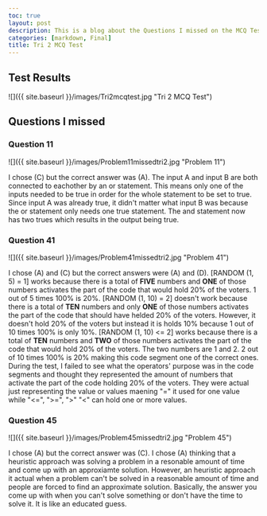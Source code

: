 ```yaml
---
toc: true
layout: post
description: This is a blog about the Questions I missed on the MCQ Test for Tri 2 and will provide the correct answers and why
categories: [markdown, Final]
title: Tri 2 MCQ Test
---
```


## Test Results

![]({{ site.baseurl }}/images/Tri2mcqtest.jpg "Tri 2 MCQ Test")

## Questions I missed

### Question 11

![]({{ site.baseurl }}/images/Problem11missedtri2.jpg "Problem 11")

I chose (C) but the correct answer was (A). The input A and input B are both connected to eachother by an or statement. This means only one of the inputs needed to be true in order for the whole statement to be set to true. Since input A was already true, it didn't matter what input B was because the or statement only needs one true statement. The and statement now has two trues which results in the output being true. 

### Question 41

![]({{ site.baseurl }}/images/Problem41missedtri2.jpg "Problem 41")

I chose (A) and (C) but the correct answers were (A) and (D). [RANDOM (1, 5) = 1] works because there is a total of **FIVE** numbers and **ONE** of those numbers activates the part of the code that would hold 20% of the voters. 1 out of 5 times 100% is 20%. [RANDOM (1, 10) = 2] doesn't work because there is a total of **TEN** numbers and only **ONE** of those numbers activates the part of the code that should have helded 20% of the voters. However, it doesn't hold 20% of the voters but instead it is holds 10% because 1 out of 10 times 100% is only 10%. [RANDOM (1, 10) <= 2] works because there is a total of **TEN** numbers and **TWO** of those numbers activates the part of the code that would hold 20% of the voters. The two numbers are 1 and 2. 2 out of 10 times 100% is 20% making this code segment one of the correct ones. During the test, I failed to see what the operators' purpose was in the code segments and thought they represented the amount of numbers that activate the part of the code holding 20% of the voters. They were actual just representing the value or values maening "=" it used for one value while "<=", ">=", ">" "<" can hold one or more values.

### Question 45

![]({{ site.baseurl }}/images/Problem45missedtri2.jpg "Problem 45")

I chose (A) but the correct answer was (C). I chose (A) thinking that a heuristic approach was solving a problem in a resonable amount of time and come up with an approxiamte solution. However, an heuristic approach it actual when a problem can't be solved in a reasonable amount of time and people are forced to find an approximate solution. Basically, the answer you come up with when you can't solve something or don't have the time to solve it. It is like an educated guess.